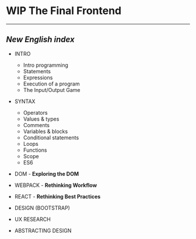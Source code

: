 # WIP The Final Frontend

---
## *New English index*

- INTRO  
  - Intro programming  
  - Statements  
  - Expressions  
  - Execution of a program  
  - The Input/Output Game  


- SYNTAX  
  - Operators  
  - Values & types  
  - Comments  
  - Variables & blocks  
  - Conditional statements  
  - Loops  
  - Functions  
  - Scope  
  - ES6  


- DOM - **Exploring the DOM**  


- WEBPACK - **Rethinking Workflow**  


- REACT - **Rethinking Best Practices**  


- DESIGN (BOOTSTRAP)  


- UX RESEARCH  


- ABSTRACTING DESIGN  
